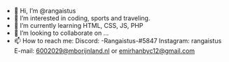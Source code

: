 - 👋 Hi, I’m @rangaistus
- 👀 I’m interested in coding, sports and traveling.
- 🌱 I’m currently learning HTML, CSS, JS, PHP
- 💞️ I’m looking to collaborate on ...
- 📫 How to reach me:
Discord: -Rangaistus-#5847
Instagram: rangaistus
E-mail: 6002029@mborijnland.nl or emirhanbyc12@gmail.com
